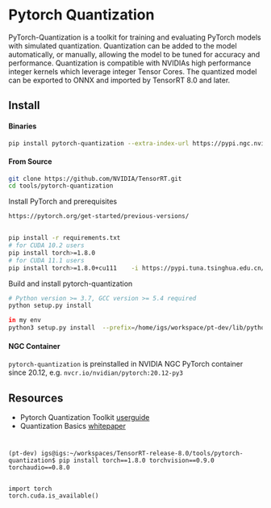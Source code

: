 # Pytorch Quantization

PyTorch-Quantization is a toolkit for training and evaluating PyTorch models with simulated quantization. Quantization can be added to the model automatically, or manually, allowing the model to be tuned for accuracy and performance. Quantization is compatible with NVIDIAs high performance integer kernels which leverage integer Tensor Cores. The quantized model can be exported to ONNX and imported by TensorRT 8.0 and later.

## Install

#### Binaries

```bash
pip install pytorch-quantization --extra-index-url https://pypi.ngc.nvidia.com
```

#### From Source

```bash
git clone https://github.com/NVIDIA/TensorRT.git
cd tools/pytorch-quantization
```

Install PyTorch and prerequisites
```bash
https://pytorch.org/get-started/previous-versions/


pip install -r requirements.txt
# for CUDA 10.2 users
pip install torch>=1.8.0
# for CUDA 11.1 users
pip install torch>=1.8.0+cu111    -i https://pypi.tuna.tsinghua.edu.cn/simple 
```

Build and install pytorch-quantization
```bash
# Python version >= 3.7, GCC version >= 5.4 required
python setup.py install

in my env    
python3 setup.py install  --prefix=/home/igs/workspace/pt-dev/lib/python3.6/site-packages
```

#### NGC Container

`pytorch-quantization` is preinstalled in NVIDIA NGC PyTorch container since 20.12, e.g. `nvcr.io/nvidian/pytorch:20.12-py3`

## Resources

* Pytorch Quantization Toolkit [userguide](https://docs.nvidia.com/deeplearning/tensorrt/pytorch-quantization-toolkit/docs/userguide.html)
* Quantization Basics [whitepaper](https://arxiv.org/abs/2004.09602)



#
#
```
(pt-dev) igs@igs:~/workspaces/TensorRT-release-8.0/tools/pytorch-quantization$ pip install torch==1.8.0 torchvision==0.9.0 torchaudio==0.8.0


import torch 
torch.cuda.is_available()
```
#
